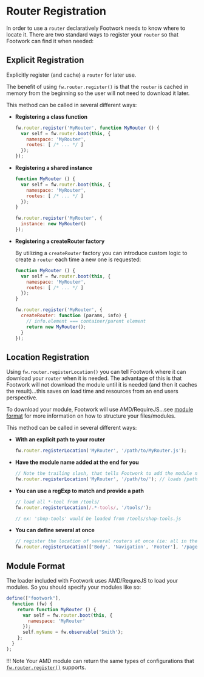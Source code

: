 # Router Registration

In order to use a `router` declaratively Footwork needs to know where to locate it. There are two standard ways to register your `router` so that Footwork can find it when needed:

## Explicit Registration

Explicitly register (and cache) a `router` for later use.

The benefit of using `fw.router.register()` is that the `router` is cached in memory from the beginning so the user will not need to download it later.

This method can be called in several different ways:

* **Registering a class function**

    ```javascript
    fw.router.register('MyRouter', function MyRouter () {
      var self = fw.router.boot(this, {
        namespace: 'MyRouter',
        routes: [ /* ... */ ]
      });
    });
    ```

* **Registering a shared instance**

    ```javascript
    function MyRouter () {
      var self = fw.router.boot(this, {
        namespace: 'MyRouter',
        routes: [ /* ... */ ]
      });
    }

    fw.router.register('MyRouter', {
      instance: new MyRouter()
    });
    ```

* **Registering a createRouter factory**

    By utilizing a `createRouter` factory you can introduce custom logic to create a `router` each time a new one is requested:

    ```javascript
    function MyRouter () {
      var self = fw.router.boot(this, {
        namespace: 'MyRouter',
        routes: [ /* ... */ ]
      });
    }

    fw.router.register('MyRouter', {
      createRouter: function (params, info) {
        // info.element === container/parent element
        return new MyRouter();
      }
    });
    ```

## Location Registration

Using `fw.router.registerLocation()` you can tell Footwork where it can download your `router` when it is needed. The advantage of this is that Footwork will not download the module until it is needed (and then it caches the result)...this saves on load time and resources from an end users perspective.

To download your module, Footwork will use AMD/RequireJS...see [module format](#module-format) for more information on how to structure your files/modules.

This method can be called in several different ways:

* **With an explicit path to your router**

    ```javascript
    fw.router.registerLocation('MyRouter', '/path/to/MyRouter.js');
    ```

* **Have the module name added at the end for you**

    ```javascript
    // Note the trailing slash, that tells Footwork to add the module name at the end
    fw.router.registerLocation('MyRouter', '/path/to/'); // loads /path/to/MyRouter.js
    ```

* **You can use a regExp to match and provide a path**

    ```javascript
    // load all *-tool from /tools/
    fw.router.registerLocation(/.*-tools/, '/tools/');

    // ex: 'shop-tools' would be loaded from /tools/shop-tools.js
    ```

* **You can define several at once**

    ```javascript
    // register the location of several routers at once (ie: all in the same folder)
    fw.router.registerLocation(['Body', 'Navigation', 'Footer'], '/pageAreas/');
    ```

## Module Format

The loader included with Footwork uses AMD/RequreJS to load your modules. So you should specify your modules like so:

```javascript
define(["footwork"],
  function (fw) {
    return function MyRouter () {
      var self = fw.router.boot(this, {
        namespace: 'MyRouter'
      });
      self.myName = fw.observable('Smith');
    };
  }
);
```

!!! Note
    Your AMD module can return the same types of configurations that [`fw.router.register()`](#explicit-registration) supports.
